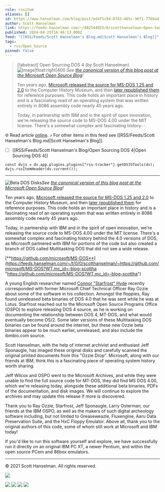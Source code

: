 ```yaml
---
role: rssitem
aliases: []
id: https://www.hanselman.com/blog/post/ed4f5c94-07d3-465c-96f1-776ba41b0099
author: Scott Hanselman
link: https://feeds.hanselman.com/~/882544025/0/scotthanselman~Open-Sourcing-DOS
published: 2024-04-25T16:46:13.000Z
feed: "[[RSS/Feeds/Scott Hanselman's Blog.md|Scott Hanselman's Blog]]"
tags:
  - rss/Open_Source
pinned: false
---
```


> [!abstract] Open Sourcing DOS 4 (by Scott Hanselman)
> ![image|float:right|400](https://www.hanselman.com/blog/content/binary/Windows-Live-Writer/Open-Sourcing-DOS-4_E712/clip_image002_5b6e1c02-95d8-4ee1-87af-ca53a8b0bd56.png "Beta DOS Disks") _See [the canonical version of this blog post at the Microsoft Open Source Blog](https://cloudblogs.microsoft.com/opensource/2024/04/25/open-sourcing-ms-dos-4-0/)!_
> 
> Ten years ago, [Microsoft released the source for MS-DOS 1.25 and 2.0](https://devblogs.microsoft.com/commandline/re-open-sourcing-ms-dos-1-25-and-2-0/) to the Computer History Museum, and then [later republished them](https://github.com/microsoft/MS-DOS) for reference purposes. This code holds an important place in history and is a fascinating read of an operating system that was written entirely in 8086 assembly code nearly 45 years ago.
> 
> Today, in partnership with IBM and in the spirit of open innovation, we're releasing the source code to MS-DOS 4.00 under the MIT license. There's a somewhat complex and fascinating history⋯

🌐 Read article [online](https://feeds.hanselman.com/~/882544025/0/scotthanselman~Open-Sourcing-DOS). ⤴ For other items in this feed see [[RSS/Feeds/Scott Hanselman's Blog.md|Scott Hanselman's Blog]].

- [ ] [[RSS/Feeds/Scott Hanselman's Blog/Open Sourcing DOS 4|Open Sourcing DOS 4]]

~~~dataviewjs
const dvjs = dv.app.plugins.plugins["rss-tracker"].getDVJSTools(dv);
dvjs.rssItemHeader(dv.current());
~~~

- - -

![Beta DOS Disks](https://www.hanselman.com/blog/content/binary/Windows-Live-Writer/Open-Sourcing-DOS-4_E712/clip_image002_5b6e1c02-95d8-4ee1-87af-ca53a8b0bd56.png "Beta DOS Disks")_See [the canonical version of this blog post at the Microsoft Open Source Blog](https://feeds.hanselman.com/~/t/0/0/scotthanselman/~https://cloudblogs.microsoft.com/opensource/2024/04/25/open-sourcing-ms-dos-4-0/)!_

Ten years ago, [Microsoft released the source for MS-DOS 1.25 and 2.0](https://feeds.hanselman.com/~/t/0/0/scotthanselman/~https://devblogs.microsoft.com/commandline/re-open-sourcing-ms-dos-1-25-and-2-0/) to the Computer History Museum, and then [later republished them](https://feeds.hanselman.com/~/t/0/0/scotthanselman/~https://github.com/microsoft/MS-DOS) for reference purposes. This code holds an important place in history and is a fascinating read of an operating system that was written entirely in 8086 assembly code nearly 45 years ago.

Today, in partnership with IBM and in the spirit of open innovation, we're releasing the source code to MS-DOS 4.00 under the MIT license. There's a somewhat complex and fascinating history behind the 4.0 versions of DOS, as Microsoft partnered with IBM for portions of the code but also created a branch of DOS called Multitasking DOS that did not see a wide release.

[**https://github.com/microsoft/MS-DOS**](https://feeds.hanselman.com/~/t/0/0/scotthanselman/~https://github.com/microsoft/MS-DOS?WT.mc_id=-blog-scottha "https://github.com/microsoft/MS-DOS?WT.mc_id=-blog-scottha")

A young English researcher named [Connor "Starfrost" Hyde](https://feeds.hanselman.com/~/t/0/0/scotthanselman/~https://starfrost.net/blog/001-mdos4-part-1/) recently corresponded with former Microsoft Chief Technical Officer Ray Ozzie about some of the software in his collection. Amongst the floppies, Ray found unreleased beta binaries of DOS 4.0 that he was sent while he was at Lotus. Starfrost reached out to the Microsoft Open Source Programs Office (OSPO) to explore releasing DOS 4 source, as he is working on documenting the relationship between DOS 4, MT-DOS, and what would eventually become OS/2. Some later versions of these Multitasking DOS binaries can be found around the internet, but these new Ozzie beta binaries appear to be much earlier, unreleased, and also include the ibmbio.com source. 

Scott Hanselman, with the help of internet archivist and enthusiast Jeff Sponaugle, has imaged these original disks and carefully scanned the original printed documents from this "Ozzie Drop". Microsoft, along with our friends at IBM, think this is a fascinating piece of operating system history worth sharing. 

Jeff Wilcox and OSPO went to the Microsoft Archives, and while they were unable to find the full source code for MT-DOS, they did find MS DOS 4.00, which we're releasing today, alongside these additional beta binaries, PDFs of the documentation, and disk images. We will continue to explore the archives and may update this release if more is discovered. 

Thank you to Ray Ozzie, Starfrost, Jeff Sponaugle, Larry Osterman, our friends at the IBM OSPO, as well as the makers of such digital archeology software including, but not limited to Greaseweazle, Fluxengine, Aaru Data Preservation Suite, and the HxC Floppy Emulator. Above all, thank you to the original authors of this code, some of whom still work at Microsoft and IBM today!

If you'd like to run this software yourself and explore, we have successfully run it directly on an original IBM PC XT, a newer Pentium, and within the open source PCem and 86box emulators. 

  

---

© 2021 Scott Hanselman. All rights reserved.  

![](https://feeds.hanselman.com/~/i/882544025/0/scotthanselman)

[![](https://assets.feedblitz.com/i/fblike20.png)](https://feeds.hanselman.com/_/28/882544025/scotthanselman "Like on Facebook") [![](https://assets.feedblitz.com/i/x.png)](https://feeds.hanselman.com/_/24/882544025/scotthanselman "Post to X.com") [![](https://assets.feedblitz.com/i/email20.png)](https://feeds.hanselman.com/_/19/882544025/scotthanselman "Subscribe by email") [![](https://assets.feedblitz.com/i/rss20.png)](https://feeds.hanselman.com/_/20/882544025/scotthanselman "Subscribe by RSS")

